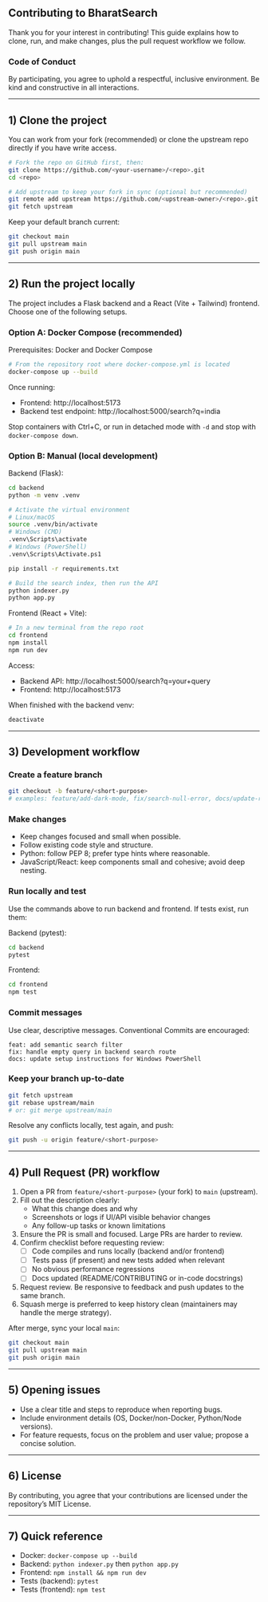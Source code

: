 ## Contributing to BharatSearch

Thank you for your interest in contributing! This guide explains how to clone, run, and make changes, plus the pull request workflow we follow.

### Code of Conduct
By participating, you agree to uphold a respectful, inclusive environment. Be kind and constructive in all interactions.

---

## 1) Clone the project

You can work from your fork (recommended) or clone the upstream repo directly if you have write access.

```bash
# Fork the repo on GitHub first, then:
git clone https://github.com/<your-username>/<repo>.git
cd <repo>

# Add upstream to keep your fork in sync (optional but recommended)
git remote add upstream https://github.com/<upstream-owner>/<repo>.git
git fetch upstream
```

Keep your default branch current:

```bash
git checkout main
git pull upstream main
git push origin main
```

---

## 2) Run the project locally

The project includes a Flask backend and a React (Vite + Tailwind) frontend. Choose one of the following setups.

### Option A: Docker Compose (recommended)
Prerequisites: Docker and Docker Compose

```bash
# From the repository root where docker-compose.yml is located
docker-compose up --build
```

Once running:
- Frontend: http://localhost:5173
- Backend test endpoint: http://localhost:5000/search?q=india

Stop containers with Ctrl+C, or run in detached mode with `-d` and stop with `docker-compose down`.

### Option B: Manual (local development)

Backend (Flask):
```bash
cd backend
python -m venv .venv

# Activate the virtual environment
# Linux/macOS
source .venv/bin/activate
# Windows (CMD)
.venv\Scripts\activate
# Windows (PowerShell)
.venv\Scripts\Activate.ps1

pip install -r requirements.txt

# Build the search index, then run the API
python indexer.py
python app.py
```

Frontend (React + Vite):
```bash
# In a new terminal from the repo root
cd frontend
npm install
npm run dev
```

Access:
- Backend API: http://localhost:5000/search?q=your+query
- Frontend: http://localhost:5173

When finished with the backend venv:
```bash
deactivate
```

---

## 3) Development workflow

### Create a feature branch
```bash
git checkout -b feature/<short-purpose>
# examples: feature/add-dark-mode, fix/search-null-error, docs/update-readme
```

### Make changes
- Keep changes focused and small when possible.
- Follow existing code style and structure.
- Python: follow PEP 8; prefer type hints where reasonable.
- JavaScript/React: keep components small and cohesive; avoid deep nesting.

### Run locally and test
Use the commands above to run backend and frontend. If tests exist, run them:

Backend (pytest):
```bash
cd backend
pytest
```

Frontend:
```bash
cd frontend
npm test
```

### Commit messages
Use clear, descriptive messages. Conventional Commits are encouraged:
```
feat: add semantic search filter
fix: handle empty query in backend search route
docs: update setup instructions for Windows PowerShell
```

### Keep your branch up-to-date
```bash
git fetch upstream
git rebase upstream/main
# or: git merge upstream/main
```

Resolve any conflicts locally, test again, and push:
```bash
git push -u origin feature/<short-purpose>
```

---

## 4) Pull Request (PR) workflow

1. Open a PR from `feature/<short-purpose>` (your fork) to `main` (upstream).
2. Fill out the description clearly:
   - What this change does and why
   - Screenshots or logs if UI/API visible behavior changes
   - Any follow-up tasks or known limitations
3. Ensure the PR is small and focused. Large PRs are harder to review.
4. Confirm checklist before requesting review:
   - [ ] Code compiles and runs locally (backend and/or frontend)
   - [ ] Tests pass (if present) and new tests added when relevant
   - [ ] No obvious performance regressions
   - [ ] Docs updated (README/CONTRIBUTING or in-code docstrings)
5. Request review. Be responsive to feedback and push updates to the same branch.
6. Squash merge is preferred to keep history clean (maintainers may handle the merge strategy).

After merge, sync your local `main`:
```bash
git checkout main
git pull upstream main
git push origin main
```

---

## 5) Opening issues
- Use a clear title and steps to reproduce when reporting bugs.
- Include environment details (OS, Docker/non-Docker, Python/Node versions).
- For feature requests, focus on the problem and user value; propose a concise solution.

---

## 6) License
By contributing, you agree that your contributions are licensed under the repository’s MIT License.

---

## 7) Quick reference
- Docker: `docker-compose up --build`
- Backend: `python indexer.py` then `python app.py`
- Frontend: `npm install && npm run dev`
- Tests (backend): `pytest`
- Tests (frontend): `npm test`

